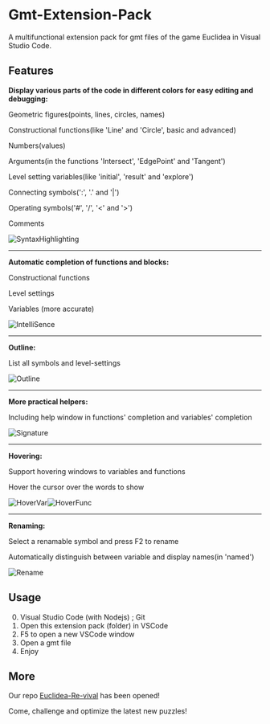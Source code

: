 # Gmt-Extension-Pack

A multifunctional extension pack for gmt files of the game Euclidea in Visual Studio Code.

## Features

**Display various parts of the code in different colors for easy editing and debugging:**

Geometric figures(points, lines, circles, names)

Constructional functions(like 'Line' and 'Circle', basic and advanced)

Numbers(values)

Arguments(in the functions 'Intersect', 'EdgePoint' and 'Tangent')

Level setting variables(like 'initial', 'result' and 'explore')

Connecting symbols(':', '.' and '|')

Operating symbols('#', '/', '<' and '>')

Comments

![SyntaxHighlighting](image/README/syntaxhighlighting.png)

---

**Automatic completion of functions and blocks:**

Constructional functions

Level settings

Variables (more accurate)

![IntelliSence](image/README/intellisence.png)

---

**Outline:**

List all symbols and level-settings

![Outline](image/README/outline.png)

---

**More practical helpers:**

Including help window in functions' completion and variables' completion

![Signature](image/README/signaturehelp.png)

---

**Hovering:**

Support hovering windows to variables and functions

Hover the cursor over the words to show

![HoverVar](image/README/hover1.png)![HoverFunc](image/README/hover2.png)

---

**Renaming:**

Select a renamable symbol and press F2 to rename

Automatically distinguish between variable and display names(in 'named')

![Rename](image/README/rename.png)

## Usage

0. Visual Studio Code (with Nodejs) ; Git
1. Open this extension pack (folder) in VSCode
2. F5 to open a new VSCode window
3. Open a gmt file
4. Enjoy

## More

Our repo [Euclidea-Re-vival](https://github.com/MT9799/Euclidea-Re-vival) has been opened!

Come, challenge and optimize the latest new puzzles!
